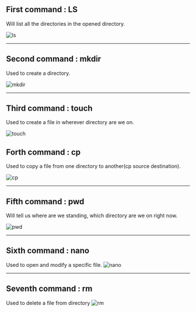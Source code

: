 
## First command : LS

Will list all the directories in the opened directory.

![ls](https://github.com/user-attachments/assets/7baab7f0-7505-48fc-97a8-232b9eb6bc61)
<hr/>

## Second command : mkdir

Used to create a directory.

![mkdir](https://github.com/user-attachments/assets/5edee559-ef9d-46fc-8cac-21a39965dcf0)
<hr/>

## Third command : touch

Used to create a file in wherever directory are we on.

![touch](https://github.com/user-attachments/assets/326a94d3-9c8f-45c6-b29a-2c7f292f0cd0)


## Forth command : cp

Used to copy a file from one directory to another(cp source destination).

![cp](https://github.com/user-attachments/assets/a6a3de4e-34ae-48b8-ae42-24aa8e5c717a)
<hr/>

## Fifth command : pwd

Will tell us where are we standing, which directory are we on right now.

![pwd](https://github.com/user-attachments/assets/129dfd89-8045-403b-90f5-8bbabbd0d2c9)

<hr/>

## Sixth command : nano

Used to open and modify a specific file.
![nano](https://github.com/user-attachments/assets/cb556e7f-beb2-4b83-8490-65470c5db216)

<hr/>

## Seventh command : rm

Used to delete a file from directory
![rm](https://github.com/user-attachments/assets/517d82bf-3948-4c1d-9e03-859751b9f131)


